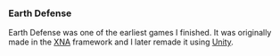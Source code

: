 ### Earth Defense

Earth Defense was one of the earliest games I finished. It was originally made in the [XNA](https://en.wikipedia.org/wiki/Microsoft_XNA) framework and I later remade it using [Unity](https://unity.com/).

<image-row>
  <nuxt-img preset="default" src="/games/ED.png"></nuxt-img>
</image-row>
